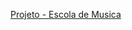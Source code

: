 <a href= "https://alessandroespinola.github.io/projeto-barbearia-2.0/" > Projeto - Escola de Musica </a> 

